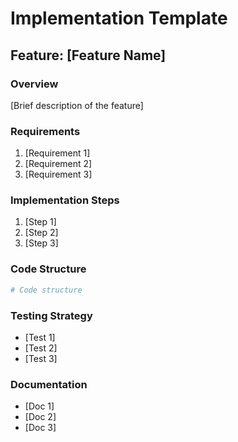 # Implementation Template

## Feature: [Feature Name]

### Overview
[Brief description of the feature]

### Requirements
1. [Requirement 1]
2. [Requirement 2]
3. [Requirement 3]

### Implementation Steps
1. [Step 1]
2. [Step 2]
3. [Step 3]

### Code Structure
```python
# Code structure
```

### Testing Strategy
- [Test 1]
- [Test 2]
- [Test 3]

### Documentation
- [Doc 1]
- [Doc 2]
- [Doc 3]
